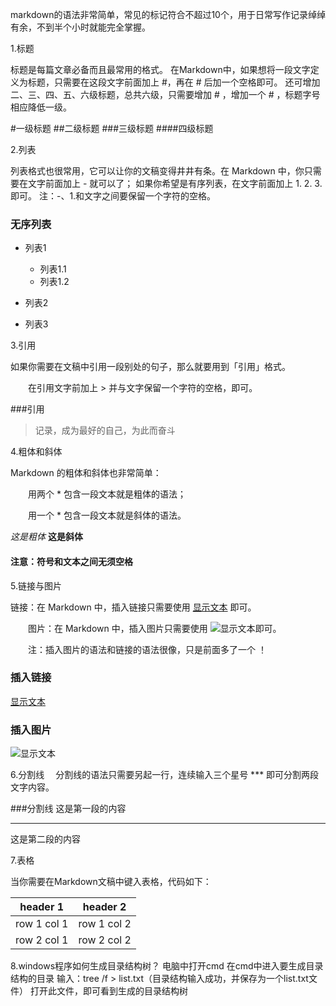 
markdown的语法非常简单，常见的标记符合不超过10个，用于日常写作记录绰绰有余，不到半个小时就能完全掌握。

1.标题

标题是每篇文章必备而且最常用的格式。
在Markdown中，如果想将一段文字定义为标题，只需要在这段文字前面加上 #，再在 # 后加一个空格即可。
还可增加二、三、四、五、六级标题，总共六级，只需要增加 # ，增加一个 # ，标题字号相应降低一级。

#一级标题
##二级标题
###三级标题
####四级标题

2.列表

列表格式也很常用，它可以让你的文稿变得井井有条。在 Markdown 中，你只需要在文字前面加上 - 就可以了；
如果你希望是有序列表，在文字前面加上 1. 2. 3. 即可。
注：-、1.和文字之间要保留一个字符的空格。

### 无序列表
- 列表1
	- 列表1.1
	- 列表1.2
	
- 列表2
- 列表3

3.引用

如果你需要在文稿中引用一段别处的句子，那么就要用到「引用」格式。

　　在引用文字前加上 > 并与文字保留一个字符的空格，即可。

###引用
> 记录，成为最好的自己，为此而奋斗

4.粗体和斜体

Markdown 的粗体和斜体也非常简单：

　　用两个 * 包含一段文本就是粗体的语法；

　　用一个 * 包含一段文本就是斜体的语法。

*这是粗体*
**这是斜体**
#### 注意：符号和文本之间无须空格

5.链接与图片

链接：在 Markdown 中，插入链接只需要使用 [显示文本](链接地址) 即可。

　　图片：在 Markdown 中，插入图片只需要使用 ![显示文本](图片链接地址)即可。

　　注：插入图片的语法和链接的语法很像，只是前面多了一个 ！

### 插入链接
[显示文本](链接地址)
### 插入图片
![显示文本](链接地址)

6.分割线
　分割线的语法只需要另起一行，连续输入三个星号 *** 即可分割两段文字内容。

###分割线
这是第一段的内容
***
这是第二段的内容

7.表格

当你需要在Markdown文稿中键入表格，代码如下：

header 1 | header 2
---|---
row 1 col 1 | row 1 col 2
row 2 col 1 | row 2 col 2


8.windows程序如何生成目录结构树？
电脑中打开cmd
在cmd中进入要生成目录结构的目录
输入：tree /f > list.txt（目录结构输入成功，并保存为一个list.txt文件）
打开此文件，即可看到生成的目录结构树

